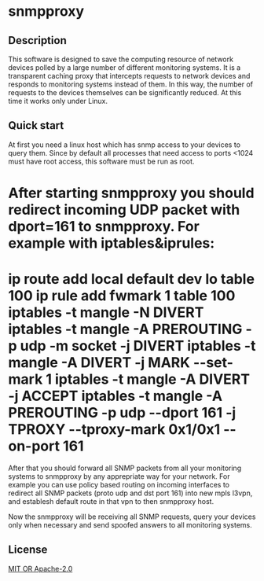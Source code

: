 snmpproxy
====================

## Description

This software is designed to save the computing resource of network devices polled by a large number of different monitoring systems.
It is a transparent caching proxy that intercepts requests to network devices and responds to monitoring systems instead of them.
In this way, the number of requests to the devices themselves can be significantly reduced.
At this time it works only under Linux.

## Quick start

At first you need a linux host which has snmp access to your devices to query them.
Since by default all processes that need access to ports <1024 must have root access, this software must be run as root.

After starting snmpproxy you should redirect incoming UDP packet with dport=161 to snmpproxy. For example with iptables&iprules:
======================================================================================================
ip route add local default dev lo table 100
ip rule add fwmark 1 table 100
iptables -t mangle -N DIVERT
iptables -t mangle -A PREROUTING -p udp -m socket -j DIVERT
iptables -t mangle -A DIVERT -j MARK --set-mark 1
iptables -t mangle -A DIVERT -j ACCEPT
iptables -t mangle -A PREROUTING -p udp --dport 161 -j TPROXY --tproxy-mark 0x1/0x1 --on-port 161
======================================================================================================

After that you should forward all SNMP packets from all your monitoring systems to snmpproxy by any apprepriate way for your network.
For example you can use policy based routing on incoming interfaces to redirect all SNMP packets (proto udp and dst port 161) into new mpls l3vpn, and establesh default route in that vpn to then snmpproxy host.

Now the snmpproxy will be receiving all SNMP requests, query your devices only when necessary and send spoofed answers to all monitoring systems.


## License

[MIT OR Apache-2.0](LICENSE)
